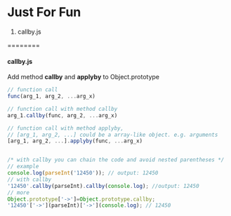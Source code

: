 # Just For Fun
1. callby.js

========
#### callby.js
Add method **callby** and **applyby** to Object.prototype
```javascript
// function call
func(arg_1, arg_2, ...arg_x)

// function call with method callby
arg_1.callby(func, arg_2, ...arg_x)

// function call with method applyby,
// [arg_1, arg_2, ...] could be a array-like object. e.g. arguments
[arg_1, arg_2, ...].applyby(func, ...arg_x) 


/* with callby you can chain the code and avoid nested parentheses */
// example
console.log(parseInt('12450')); // output: 12450
// with callby 
'12450'.callby(parseInt).callby(console.log); //output: 12450
// more
Object.prototype['->']=Object.prototype.callby;
'12450'['->'](parseInt)['->'](console.log); // 12450
```
